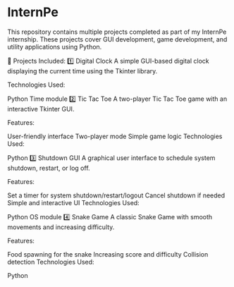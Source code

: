 # InternPe
This repository contains multiple projects completed as part of my InternPe internship. These projects cover GUI development, game development, and utility applications using Python.

🔹 Projects Included:
1️⃣ Digital Clock
A simple GUI-based digital clock displaying the current time using the Tkinter library.

Technologies Used:

Python
Time module
2️⃣ Tic Tac Toe
A two-player Tic Tac Toe game with an interactive Tkinter GUI.

Features:

User-friendly interface
Two-player mode
Simple game logic
Technologies Used:

Python
3️⃣ Shutdown GUI
A graphical user interface to schedule system shutdown, restart, or log off.

Features:

Set a timer for system shutdown/restart/logout
Cancel shutdown if needed
Simple and interactive UI
Technologies Used:

Python
OS module
4️⃣ Snake Game
A classic Snake Game with smooth movements and increasing difficulty.

Features:

Food spawning for the snake
Increasing score and difficulty
Collision detection
Technologies Used:

Python
